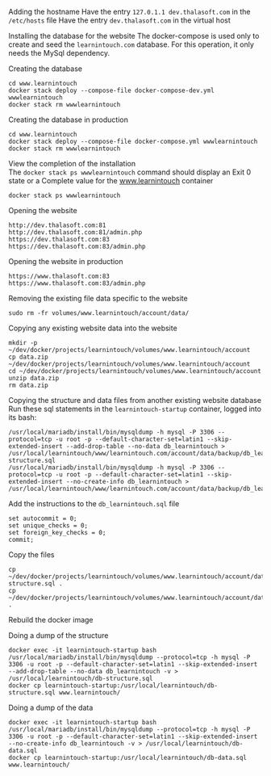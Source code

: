 Adding the hostname
Have the entry `127.0.1.1 dev.thalasoft.com` in the `/etc/hosts` file
Have the entry `dev.thalasoft.com` in the virtual host

Installing the database for the website
The docker-compose is used only to create and seed the `learnintouch.com` database. For this operation, it only needs the MySql dependency.

Creating the database
```
cd www.learnintouch
docker stack deploy --compose-file docker-compose-dev.yml wwwlearnintouch
docker stack rm wwwlearnintouch
```

Creating the database in production
```
cd www.learnintouch
docker stack deploy --compose-file docker-compose.yml wwwlearnintouch
docker stack rm wwwlearnintouch
```

View the completion of the installation  
The `docker stack ps wwwlearnintouch` command should display an Exit 0 state or a Complete value for the www.learnintouch container
```
docker stack ps wwwlearnintouch
```

Opening the website
```
http://dev.thalasoft.com:81
http://dev.thalasoft.com:81/admin.php
https://dev.thalasoft.com:83
https://dev.thalasoft.com:83/admin.php
```

Opening the website in production
```
https://www.thalasoft.com:83
https://www.thalasoft.com:83/admin.php
```

Removing the existing file data specific to the website
```
sudo rm -fr volumes/www.learnintouch/account/data/
```

Copying any existing website data into the website
```
mkdir -p ~/dev/docker/projects/learnintouch/volumes/www.learnintouch/account
cp data.zip ~/dev/docker/projects/learnintouch/volumes/www.learnintouch/account
cd ~/dev/docker/projects/learnintouch/volumes/www.learnintouch/account
unzip data.zip
rm data.zip
```

Copying the structure and data files from another existing website database  
Run these sql statements in the `learnintouch-startup` container, logged into its bash:
```
/usr/local/mariadb/install/bin/mysqldump -h mysql -P 3306 --protocol=tcp -u root -p --default-character-set=latin1 --skip-extended-insert --add-drop-table --no-data db_learnintouch > /usr/local/learnintouch/www/learnintouch.com/account/data/backup/db_learnintouch-structure.sql
/usr/local/mariadb/install/bin/mysqldump -h mysql -P 3306 --protocol=tcp -u root -p --default-character-set=latin1 --skip-extended-insert --no-create-info db_learnintouch > /usr/local/learnintouch/www/learnintouch.com/account/data/backup/db_learnintouch.sql
```
Add the instructions to the `db_learnintouch.sql` file
```
set autocommit = 0;
set unique_checks = 0;
set foreign_key_checks = 0;
commit;
```
Copy the files
```
cp ~/dev/docker/projects/learnintouch/volumes/www.learnintouch/account/data/backup/db_learnintouch-structure.sql .
cp ~/dev/docker/projects/learnintouch/volumes/www.learnintouch/account/data/backup/db_learnintouch.sql .
```
Rebuild the docker image

Doing a dump of the structure
```
docker exec -it learnintouch-startup bash
/usr/local/mariadb/install/bin/mysqldump --protocol=tcp -h mysql -P 3306 -u root -p --default-character-set=latin1 --skip-extended-insert --add-drop-table --no-data db_learnintouch -v > /usr/local/learnintouch/db-structure.sql
docker cp learnintouch-startup:/usr/local/learnintouch/db-structure.sql www.learnintouch/
```

Doing a dump of the data
```
docker exec -it learnintouch-startup bash
/usr/local/mariadb/install/bin/mysqldump --protocol=tcp -h mysql -P 3306 -u root -p --default-character-set=latin1 --skip-extended-insert --no-create-info db_learnintouch -v > /usr/local/learnintouch/db-data.sql
docker cp learnintouch-startup:/usr/local/learnintouch/db-data.sql www.learnintouch/
```
